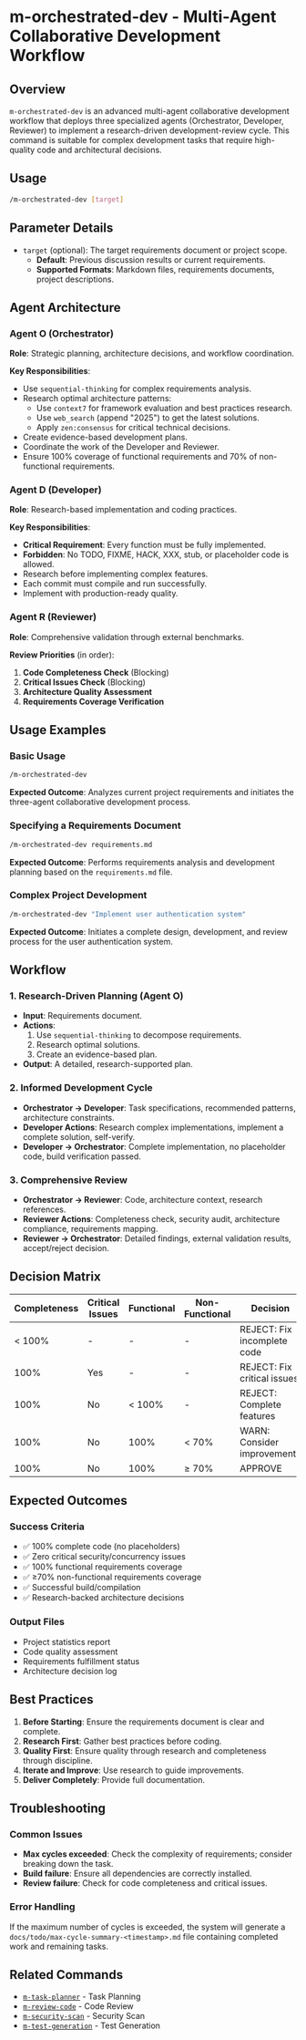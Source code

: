# m-orchestrated-dev - Multi-Agent Collaborative Development Workflow

## Overview

`m-orchestrated-dev` is an advanced multi-agent collaborative development workflow that deploys three specialized agents (Orchestrator, Developer, Reviewer) to implement a research-driven development-review cycle. This command is suitable for complex development tasks that require high-quality code and architectural decisions.

## Usage

```bash
/m-orchestrated-dev [target]
```

## Parameter Details

- `target` (optional): The target requirements document or project scope.
  - **Default**: Previous discussion results or current requirements.
  - **Supported Formats**: Markdown files, requirements documents, project descriptions.

## Agent Architecture

### Agent O (Orchestrator)
**Role**: Strategic planning, architecture decisions, and workflow coordination.

**Key Responsibilities**:
- Use `sequential-thinking` for complex requirements analysis.
- Research optimal architecture patterns:
  - Use `context7` for framework evaluation and best practices research.
  - Use `web_search` (append "2025") to get the latest solutions.
  - Apply `zen:consensus` for critical technical decisions.
- Create evidence-based development plans.
- Coordinate the work of the Developer and Reviewer.
- Ensure 100% coverage of functional requirements and 70% of non-functional requirements.

### Agent D (Developer)
**Role**: Research-based implementation and coding practices.

**Key Responsibilities**:
- **Critical Requirement**: Every function must be fully implemented.
- **Forbidden**: No TODO, FIXME, HACK, XXX, stub, or placeholder code is allowed.
- Research before implementing complex features.
- Each commit must compile and run successfully.
- Implement with production-ready quality.

### Agent R (Reviewer)
**Role**: Comprehensive validation through external benchmarks.

**Review Priorities** (in order):
1. **Code Completeness Check** (Blocking)
2. **Critical Issues Check** (Blocking)
3. **Architecture Quality Assessment**
4. **Requirements Coverage Verification**

## Usage Examples

### Basic Usage
```bash
/m-orchestrated-dev
```
**Expected Outcome**: Analyzes current project requirements and initiates the three-agent collaborative development process.

### Specifying a Requirements Document
```bash
/m-orchestrated-dev requirements.md
```
**Expected Outcome**: Performs requirements analysis and development planning based on the `requirements.md` file.

### Complex Project Development
```bash
/m-orchestrated-dev "Implement user authentication system"
```
**Expected Outcome**: Initiates a complete design, development, and review process for the user authentication system.

## Workflow

### 1. Research-Driven Planning (Agent O)
- **Input**: Requirements document.
- **Actions**:
  1. Use `sequential-thinking` to decompose requirements.
  2. Research optimal solutions.
  3. Create an evidence-based plan.
- **Output**: A detailed, research-supported plan.

### 2. Informed Development Cycle
- **Orchestrator → Developer**: Task specifications, recommended patterns, architecture constraints.
- **Developer Actions**: Research complex implementations, implement a complete solution, self-verify.
- **Developer → Orchestrator**: Complete implementation, no placeholder code, build verification passed.

### 3. Comprehensive Review
- **Orchestrator → Reviewer**: Code, architecture context, research references.
- **Reviewer Actions**: Completeness check, security audit, architecture compliance, requirements mapping.
- **Reviewer → Orchestrator**: Detailed findings, external validation results, accept/reject decision.

## Decision Matrix

| Completeness | Critical Issues | Functional | Non-Functional | Decision |
|--------------|-----------------|------------|----------------|----------|
| < 100%       | -               | -          | -              | REJECT: Fix incomplete code |
| 100%         | Yes             | -          | -              | REJECT: Fix critical issues |
| 100%         | No              | < 100%     | -              | REJECT: Complete features |
| 100%         | No              | 100%       | < 70%          | WARN: Consider improvements |
| 100%         | No              | 100%       | ≥ 70%          | APPROVE  |

## Expected Outcomes

### Success Criteria
- ✅ 100% complete code (no placeholders)
- ✅ Zero critical security/concurrency issues
- ✅ 100% functional requirements coverage
- ✅ ≥70% non-functional requirements coverage
- ✅ Successful build/compilation
- ✅ Research-backed architecture decisions

### Output Files
- Project statistics report
- Code quality assessment
- Requirements fulfillment status
- Architecture decision log

## Best Practices

1. **Before Starting**: Ensure the requirements document is clear and complete.
2. **Research First**: Gather best practices before coding.
3. **Quality First**: Ensure quality through research and completeness through discipline.
4. **Iterate and Improve**: Use research to guide improvements.
5. **Deliver Completely**: Provide full documentation.

## Troubleshooting

### Common Issues
- **Max cycles exceeded**: Check the complexity of requirements; consider breaking down the task.
- **Build failure**: Ensure all dependencies are correctly installed.
- **Review failure**: Check for code completeness and critical issues.

### Error Handling
If the maximum number of cycles is exceeded, the system will generate a `docs/todo/max-cycle-summary-<timestamp>.md` file containing completed work and remaining tasks.

## Related Commands

- [`m-task-planner`](m-task-planner.md) - Task Planning
- [`m-review-code`](m-review-code.md) - Code Review
- [`m-security-scan`](m-security-scan.md) - Security Scan
- [`m-test-generation`](m-test-generation.md) - Test Generation
